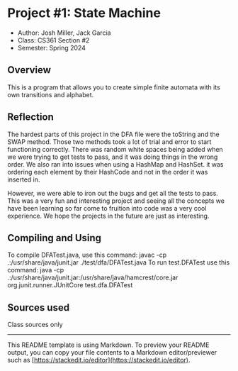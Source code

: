 # Project #1: State Machine

* Author: Josh Miller, Jack Garcia
* Class: CS361 Section #2
* Semester: Spring 2024

## Overview

This is a program that allows you to create simple finite automata with its own transitions and alphabet.

## Reflection

The hardest parts of this project in the DFA file were the toString and the SWAP method. Those two methods took a lot 
of trial and error to start functioning correctly. There was random white spaces being added when we were trying to get 
tests to pass, and it was doing things in the wrong order. We also ran into issues when using a HashMap and HashSet. it
was ordering each element by their HashCode and not in the order it was inserted in.
    
However, we were able to iron out the bugs and get all the tests to pass. This was a very fun and interesting project 
and seeing all the concepts we have been learning so far come to fruition into code was a very cool experience. 
We hope the projects in the future are just as interesting.

## Compiling and Using

To compile DFATest.java, use this command: javac -cp .:/usr/share/java/junit.jar ./test/dfa/DFATest.java
To run test.DFATest use this command: 
java -cp .:/usr/share/java/junit.jar:/usr/share/java/hamcrest/core.jar org.junit.runner.JUnitCore test.dfa.DFATest

## Sources used

Class sources only

----------
This README template is using Markdown. To preview your README output,
you can copy your file contents to a Markdown editor/previewer such
as [https://stackedit.io/editor](https://stackedit.io/editor).
